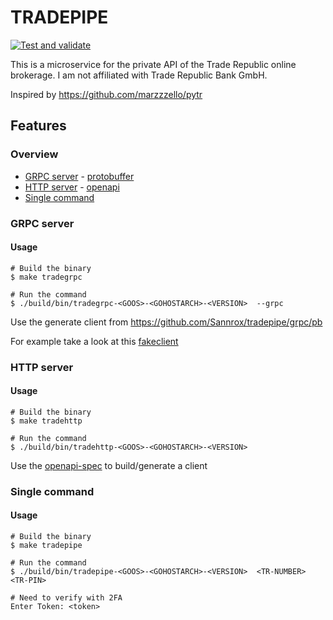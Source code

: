 # TRADEPIPE

[![Test and validate](https://github.com/Sannrox/tradepipe/actions/workflows/test.yml/badge.svg)](https://github.com/Sannrox/tradepipe/actions/workflows/test.yml)

This is a microservice for the private API of the Trade Republic online brokerage. I am not affiliated with Trade Republic Bank GmbH.

Inspired by https://github.com/marzzzello/pytr

## Features

### Overview

- [GRPC server](#grpc-server) - [protobuffer](./api/proto/tradepipe.proto)
- [HTTP server](#http-server) - [openapi](./api/openapi/openapi.yaml)
- [Single command](#single-command)

### GRPC server
#### Usage
```
# Build the binary
$ make tradegrpc

# Run the command
$ ./build/bin/tradegrpc-<GOOS>-<GOHOSTARCH>-<VERSION>  --grpc
```

Use the generate client from https://github.com/Sannrox/tradepipe/grpc/pb

For example take a look at this [fakeclient](./helper/testhelpers/fakegrpcclient/fake_client.go)
### HTTP server
#### Usage

```
# Build the binary
$ make tradehttp

# Run the command
$ ./build/bin/tradehttp-<GOOS>-<GOHOSTARCH>-<VERSION>
```
Use the [openapi-spec](./api/openapi/openapi.yaml) to build/generate a client


### Single command

#### Usage

```
# Build the binary
$ make tradepipe

# Run the command
$ ./build/bin/tradepipe-<GOOS>-<GOHOSTARCH>-<VERSION>  <TR-NUMBER> <TR-PIN>

# Need to verify with 2FA
Enter Token: <token>
```
